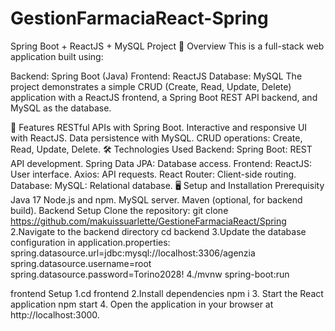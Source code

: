 # GestionFarmaciaReact-Spring
Spring Boot + ReactJS + MySQL Project
📖 Overview
This is a full-stack web application built using:

Backend: Spring Boot (Java)
Frontend: ReactJS
Database: MySQL
The project demonstrates a simple CRUD (Create, Read, Update, Delete) application with a ReactJS frontend, a Spring Boot REST API backend, and MySQL as the database.

🚀 Features
RESTful APIs with Spring Boot.
Interactive and responsive UI with ReactJS.
Data persistence with MySQL.
CRUD operations: Create, Read, Update, Delete.
🛠️ Technologies Used
Backend:
Spring Boot: REST API development.
Spring Data JPA: Database access.
Frontend:
ReactJS: User interface.
Axios: API requests.
React Router: Client-side routing.
Database:
MySQL: Relational database.
🖥️ Setup and Installation
Prerequisity
Java 17
Node.js and npm.
MySQL server.
Maven (optional, for backend build).
Backend Setup
Clone the repository:
git clone https://github.com/makuissuarlette/GestioneFarmaciaReact/Spring
2.Navigate to the backend directory cd backend 
3.Update the database configuration in application.properties: spring.datasource.url=jdbc:mysql://localhost:3306/agenzia spring.datasource.username=root spring.datasource.password=Torino2028! 4./mvnw spring-boot:run

frontend Setup
1.cd frontend 2.Install dependencies npm i 3. Start the React application npm start 4. Open the application in your browser at http://localhost:3000.
